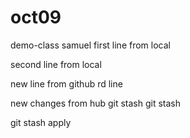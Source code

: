 # oct09
demo-class
samuel 
first line from local

second line from local


new line from github
rd line


new changes from hub
git stash
git stash


git stash apply
